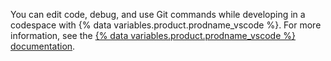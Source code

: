 You can edit code, debug, and use Git commands while developing in a codespace with {% data variables.product.prodname_vscode %}. For more information, see the [{% data variables.product.prodname_vscode %} documentation](https://code.visualstudio.com/docs).
